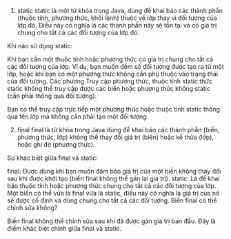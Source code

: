 1. static
   static là một từ khóa trong Java, dùng để khai báo các thành phần (thuộc tính, phương thức, khối lệnh) thuộc về lớp thay vì đối tượng của lớp đó. Điều này có nghĩa là các thành phần này sẽ tồn tại và có giá trị chung cho tất cả các đối tượng của lớp đó.

Khi nào sử dụng static:

Khi bạn cần một thuộc tính hoặc phương thức có giá trị chung cho tất cả các đối tượng của lớp. Ví dụ, bạn muốn đếm số đối tượng được tạo ra từ một lớp, hoặc khi bạn có một phương thức không cần phụ thuộc vào trạng thái của đối tượng.
Các phương 
Truy cập phương thức, thuộc tính static:thức static không thể truy cập được các biến hoặc phương thức không static (cần phải thông qua đối tượng).

Bạn có thể truy cập trực tiếp một phương thức hoặc thuộc tính static thông qua tên lớp mà không cần phải tạo một đối tượng

2. final
   final là từ khóa trong Java dùng để khai báo các thành phần (biến, phương thức, lớp) không thể thay đổi giá trị (biến) hoặc kế thừa (lớp), hoặc ghi đè (phương thức).

Sự khác biệt giữa final và static:

final: Được dùng khi bạn muốn đảm bảo giá trị của một biến không thay đổi sau khi được khởi tạo (biến final không thể gán lại giá trị).
static: Là để khai báo thuộc tính hoặc phương thức chung cho tất cả các đối tượng của lớp.
Một biến có thể vừa là final vừa là static, điều này có nghĩa là giá trị của nó sẽ được cố định và dùng chung cho tất cả các đối tượng.
Biến final có thể chỉnh sửa không?

Biến final không thể chỉnh sửa sau khi đã được gán giá trị ban đầu. Đây là điểm khác biệt chính giữa final và static.